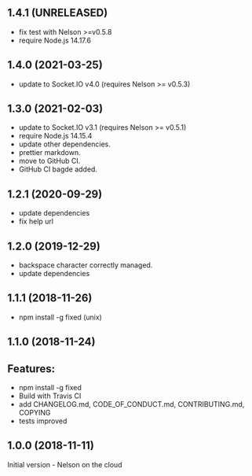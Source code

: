 ## 1.4.1 (UNRELEASED)

- fix test with Nelson >=v0.5.8
- require Node.js 14.17.6

## 1.4.0 (2021-03-25)

- update to Socket.IO v4.0 (requires Nelson >= v0.5.3)

## 1.3.0 (2021-02-03)

- update to Socket.IO v3.1 (requires Nelson >= v0.5.1)
- require Node.js 14.15.4
- update other dependencies.
- prettier markdown.
- move to GitHub CI.
- GitHub CI bagde added.

## 1.2.1 (2020-09-29)

- update dependencies
- fix help url

## 1.2.0 (2019-12-29)

- backspace character correctly managed.
- update dependencies

## 1.1.1 (2018-11-26)

- npm install -g fixed (unix)

## 1.1.0 (2018-11-24)

## Features:

- npm install -g fixed
- Build with Travis CI
- add CHANGELOG.md, CODE_OF_CONDUCT.md, CONTRIBUTING.md, COPYING
- tests improved

## 1.0.0 (2018-11-11)

Initial version - Nelson on the cloud
